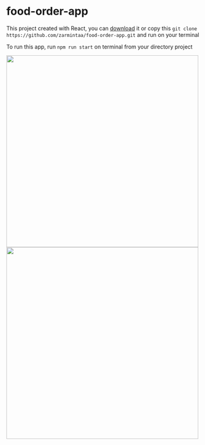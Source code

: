 # food-order-app

This project created with React, you can [download](https://github.com/zarmintaa/food-order-app/archive/refs/heads/main.zip) it or copy this `git clone https://github.com/zarmintaa/food-order-app.git` and run on your terminal 

To run this app, run `npm run start` on terminal from your directory project

<img src="C:\Users\akhma\Desktop\repository\food-order-app\src\assets\food app 1.jpg" width="500"/>
<img src="C:\Users\akhma\Desktop\repository\food-order-app\src\assets\food2.jpg" width="500"/>
